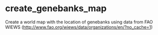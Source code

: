 # create_genebanks_map
Create a world map with the location of genebanks using data from FAO WIEWS (http://www.fao.org/wiews/data/organizations/en/?no_cache=1)
